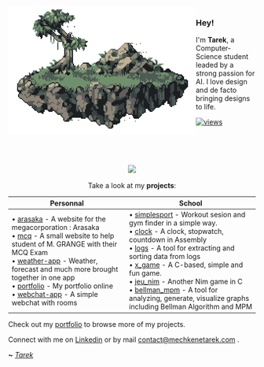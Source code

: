 <img align="left" src="/pukahuna-art.gif">

### Hey!

I'm **Tarek**, a Computer-Science student leaded by a strong passion for AI. I love design and de facto bringing designs to life. 

[![views](https://komarev.com/ghpvc/?username=t4rm&style=for-the-badge&color=A6B3AB&label=VIEWS&abbreviated=true)](https://github.com/t4rm)

<br><br><br>

<p align="center">
  <img src="https://github-readme-stats.vercel.app/api?username=t4rm&show_icons=true&theme=shadow_green&icon_color=a9bca6&border_color=A6B3AB&title_color=8ca689&text_color=c9d1cc&custom_title=Tarek's+Stats">
</p>

<p align="center">
Take a look at my <b>projects</b>:
</p>


| **Personnal** | **School** |
| -------------------------------------------------------------------------------------------------------------------------------------------------------------------------------------------------------------------------------------------------------------------------------------------------------------------------------------------------------------------------------------------------------------------------------------------------------------------------------------------------------------------------------------------------------------------------------------------------------------------------------------------------------------------------------------------------------------------------------------------------------------------------------------------------------------------------------------------------------------------------------------------------------------------------------------------------------------------------------------------------------------------------------------------------------------------------------------------------------------------------------------------------------------------------------------------------------------------- | --------------------------------------------------------------------------------------------------------------------------------------------------------------------------------------------------------------------------------------------------------------------------------------------------------------------------------------------------------------------------------------------------------------------------------------------------------------------------------------------------------------------------------------------------------------------------------------------------------------------------------------------------------------------------------------------------------------------------------------------------------------------------------------------------------------------------------------------------------------------------------------------------------------------------------------------------------------------------------------------------------------------------------------------------------------------------------------------------------------------------------------------------------------------------------------------------------------------------------------------------------------------------------------------------------------------------------------------------------------------------------- |
| • [arasaka](https://github.com/t4rm/arasaka) - A website for the megacorporation : Arasaka<br>• [mcq](https://github.com/t4rm/mcq) - A small website to help student of M. GRANGE with their MCQ Exam<br>• [weather-app](https://github.com/t4rm/weather_app) - Weather, forecast and much more brought together in one app<br>• [portfolio](https://mechkenetarek.com/) - My portfolio online<br>• [webchat-app](https://github.com/t4rm/webchat_app) - A simple webchat with rooms | • [simplesport](https://github.com/t4rm/simplesport) - Workout sesion and gym finder in a simple way.<br>• [clock](https://github.com/t4rm/horloge_x86) - A clock, stopwatch, countdown in Assembly<br>• [logs](https://github.com/t4rm/analyse_archive) - A tool for extracting and sorting data from logs <br>• [x_game](https://github.com/t4rm/jeu_x) - A C-based, simple and fun game.<br>• [jeu_nim](https://github.com/t4rm/jeu_nim) - Another Nim game in C <br>• [bellman_mpm](https://github.com/t4rm/bellman_mpm) - A tool for analyzing, generate, visualize graphs including Bellman Algorithm and MPM |

Check out my [portfolio](https://mechkenetarek.com) to browse more of my projects.

Connect with me on [Linkedin](https://www.linkedin.com/in/tareek/) or by mail contact@mechkenetarek.com .


**~** [_Tarek_](https://mechkenetarek.com/)

<!-- Credits : https://github.com/orhun  -->
